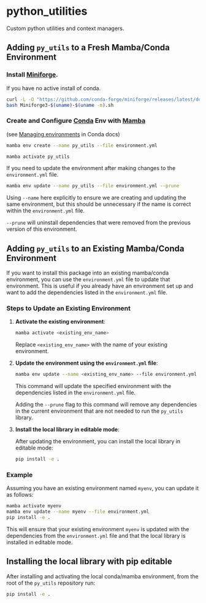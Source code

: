 # python_utilities

Custom python utilities and context managers.

## Adding `py_utils` to a Fresh Mamba/Conda Environment

### Install [Miniforge](https://github.com/conda-forge/miniforge).

If you have no active install of conda.

```bash
curl -L -O "https://github.com/conda-forge/miniforge/releases/latest/download/Miniforge3-$(uname)-$(uname -m).sh"
bash Miniforge3-$(uname)-$(uname -m).sh
```

### Create and Configure [Conda](https://conda.io/projects/conda/en/latest/user-guide/index.html) Env with [Mamba](https://mamba.readthedocs.io/en/latest/)

(see [Managing environments](https://conda.io/projects/conda/en/latest/user-guide/tasks/manage-environments.html#) in Conda docs)

```bash
mamba env create --name py_utils --file environment.yml

mamba activate py_utils
```

If you need to update the environment after making changes to the `environment.yml` file.

```bash
mamba env update --name py_utils --file environment.yml --prune
```

Using `--name` here explicitly to ensure we are creating and updating the same environment, but this should be unnecessary if the name is correct within the `environment.yml` file.

`--prune` will uninstall dependencies that were removed from the previous version of this environment.

## Adding `py_utils` to an Existing Mamba/Conda Environment

If you want to install this package into an existing mamba/conda environment, you can use the `environment.yml` file to update that environment. This is useful if you already have an environment set up and want to add the dependencies listed in the `environment.yml` file.

### Steps to Update an Existing Environment

1. **Activate the existing environment**:

   ```bash
   mamba activate <existing_env_name>
   ```

   Replace `<existing_env_name>` with the name of your existing environment.

2. **Update the environment using the `environment.yml` file**:

   ```bash
   mamba env update --name <existing_env_name> --file environment.yml
   ```

   This command will update the specified environment with the dependencies listed in the `environment.yml` file.

   Adding the `--prune` flag to this command will remove any dependencies in the current environment that are not needed to run the `py_utils` library.

3. **Install the local library in editable mode**:

   After updating the environment, you can install the local library in editable mode:

   ```bash
   pip install -e .
   ```

### Example

Assuming you have an existing environment named `myenv`, you can update it as follows:

```bash
mamba activate myenv
mamba env update --name myenv --file environment.yml
pip install -e .
```

This will ensure that your existing environment `myenv` is updated with the dependencies from the `environment.yml` file and that the local library is installed in editable mode.

## Installing the local library with pip editable

After installing and activating the local conda/mamba environment, from the root of the `py_utils` repository run:

```bash
pip install -e .
```
